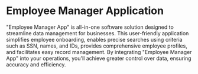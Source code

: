 # Employee Manager Application

 "Employee Manager App" is all-in-one software solution designed to streamline data management for businesses. 
This user-friendly application simplifies employee onboarding, enables precise searches using criteria such as SSN, names, and IDs, 
provides comprehensive employee profiles, and facilitates easy record management. 
   By integrating "Employee Manager App" into your operations, you'll achieve greater control over data, ensuring accuracy and efficiency. 

